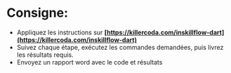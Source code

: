 # **Consigne**:

- Appliquez les instructions sur **[https://killercoda.com/inskillflow-dart](https://killercoda.com/inskillflow-dart)**
- Suivez chaque étape, exécutez les commandes demandées, puis livrez les résultats requis.
- Envoyez un rapport word avec le code et résultats
